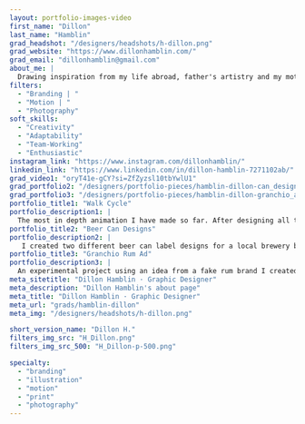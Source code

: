 ```yaml
---
layout: portfolio-images-video
first_name: "Dillon"
last_name: "Hamblin"
grad_headshot: "/designers/headshots/h-dillon.png"
grad_website: "https://www.dillonhamblin.com/"
grad_email: "dillonhamblin@gmail.com"
about_me: |
  Drawing inspiration from my life abroad, father's artistry and my mother's diplomacy, I passionately share and communicate my ideas with others. It only took a lifetime to realize my purpose and this program really helped me get there! The insight provided to us on how the industry works, how to communicate with clients and knowing what our work is worth really made me feel ready to take my next steps in my career.
filters:
  - "Branding | "
  - "Motion | "
  - "Photography"
soft_skills:
  - "Creativity"
  - "Adaptability"  
  - "Team-Working" 
  - "Enthusiastic" 
instagram_link: "https://www.instagram.com/dillonhamblin/"
linkedin_link: "https://www.linkedin.com/in/dillon-hamblin-7271102ab/"
grad_video1: "oryT41e-gCY?si=ZfZyzsl10tbYwlU1"
grad_portfolio2: "/designers/portfolio-pieces/hamblin-dillon-can_designs-3.png"
grad_portfolio3: "/designers/portfolio-pieces/hamblin-dillon-granchio_ad-4.png"
portfolio_title1: "Walk Cycle"
portfolio_description1: |
  The most in depth animation I have made so far. After designing all the assets and character model in Illustrator, all animation and lighting was finished in After Effects.
portfolio_title2: "Beer Can Designs"
portfolio_description2: |
   I created two different beer can label designs for a local brewery based off Ottawa's Rideau Canal ice skating and live music at the brewery's tap house and festivals in the city.
portfolio_title3: "Granchio Rum Ad"
portfolio_description3: |
  An experimental project using an idea from a fake rum brand I created before starting the design program. I wanted to update it with the new knowledge and software at my disposal.
meta_sitetitle: "Dillon Hamblin · Graphic Designer"
meta_description: "Dillon Hamblin's about page"
meta_title: "Dillon Hamblin · Graphic Designer"
meta_url: "grads/hamblin-dillon"
meta_img: "/designers/headshots/h-dillon.png"

short_version_name: "Dillon H."
filters_img_src: "H_Dillon.png"
filters_img_src_500: "H_Dillon-p-500.png"

specialty:
  - "branding"
  - "illustration"
  - "motion"
  - "print"
  - "photography"
---
```

